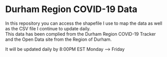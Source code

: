 # Durham Region COVID-19 Data
In this repository you can access the shapefile I use to map the data as well as the CSV file I continue to update daily.  
This data has been complied from the Durham Region COVID-19 Tracker and the Open Data site from the Region of Durham.

It will be updated daily by 8:00PM EST
Monday --> Friday
